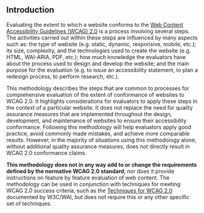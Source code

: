 ## Introduction

Evaluating the extent to which a website conforms to the [Web Content Accessibility Guidelines (WCAG) 2.0](http://www.w3.org/WAI/intro/wcag) is a process involving several steps. The activities carried out within these steps are influenced by many aspects such as: the type of website (e.g. static, dynamic, responsive, mobile, etc.); its size, complexity, and the technologies used to create the website (e.g. HTML, WAI-ARIA, PDF, etc.); how much knowledge the evaluators have about the process used to design and develop the website; and the main purpose for the evaluation (e.g. to issue an accessibility statement, to plan a redesign process, to perform research, etc.).

This methodology describes the steps that are common to processes for comprehensive evaluation of the extent of conformance of websites to WCAG 2.0. It highlights considerations for evaluators to apply these steps in the context of a particular website. It does not replace the need for quality assurance measures that are implemented throughout the design, development, and maintenance of websites to ensure their accessibility conformance. Following this methodology will help evaluators apply good practice, avoid commonly made mistakes, and achieve more comparable results. However, in the majority of situations using this methodology alone, without additional quality assurance measures, does not directly result in WCAG 2.0 conformance claims.

**This methodology does not in any way add to or change the requirements defined by the normative WCAG 2.0 standard**, nor does it provide instructions on feature by feature evaluation of web content. The methodology can be used in conjunction with techniques for meeting WCAG 2.0 success criteria, such as the [Techniques for WCAG 2.0](http://www.w3.org/TR/WCAG20-TECHS/) documented by W3C/WAI, but does not require this or any other specific set of techniques.

<section id="purpose" data-include="purpose.md" data-include-format="markdown"></section>
<section id="context" data-include="context.md" data-include-format="markdown"></section>
<section id="background" data-include="background-reading.md" data-include-format="markdown"></section>
<section id="terms" data-include="terms.md" data-include-format="markdown"></section>
